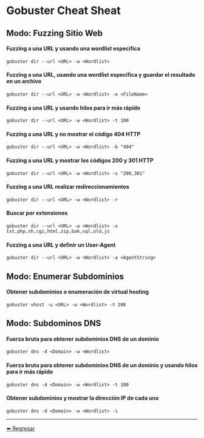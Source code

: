 # Gobuster Cheat Sheat

## Modo: Fuzzing Sitio Web

#### Fuzzing a una URL y usando una wordlist especifica
```
gobuster dir --url <URL> -w <Wordlist>
```

#### Fuzzing a una URL, usando una wordlist especifica y guardar el resultado en un archivo
```
gobuster dir --url <URL> -w <Wordlist> -o <FileName>
```

#### Fuzzing a una URL y usando hilos para ir más rápido
```
gobuster dir --url <URL> -w <Wordlist> -t 100
```

#### Fuzzing a una URL y no mostrar el código 404 HTTP
```
gobuster dir --url <URL> -w <Wordlist> -b "404"
```

#### Fuzzing a una URL y mostrar los códigos 200 y 301 HTTP
```
gobuster dir --url <URL> -w <Wordlist> -s "200,301"
```

#### Fuzzing a una URL realizar redireccionamientos
```
gobuster dir --url <URL> -w <Wordlist> -r
```

#### Buscar por extensiones
```
gobuster dir --url <URL> -w <Wordlist> -x txt,php,sh,cgi,html,zip,bak,sql,old,js
```

#### Fuzzing a una URL y definir un User-Agent
```
gobuster dir --url <URL> -w <Wordlist> -a <AgentString>
```

## Modo: Enumerar Subdominios

#### Obtener subdominios o enumeración de virtual hosting
```
gobuster vhost -u <URL> -w <Wordlist> -t 200
```

## Modo: Subdominos DNS

#### Fuerza bruta para obtener subdominios DNS de un dominio
```
gobuster dns -d <Domain> -w <Wordlist>
```

#### Fuerza bruta para obtener subdominios DNS de un dominio y usando hilos para ir más rápido
```
gobuster dns -d <Domain> -w <Wordlist> -t 100
```

#### Obtener subdominios y mostrar la dirección IP de cada uno
```
gobuster dns -d <Domain> -w <Wordlist> -i
```

---

[:arrow_left: Regresar](https://github.com/m4lal0/cheatsheets)